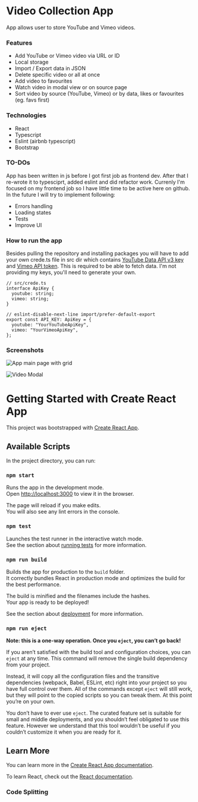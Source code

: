 # Video Collection App

App allows user to store YouTube and Vimeo videos. 

### Features
* Add YouTube or Vimeo video via URL or ID
* Local storage
* Import / Export data in JSON
* Delete specific video or all at once
* Add video to favourites
* Watch video in modal view or on source page
* Sort video by source (YouTube, Vimeo) or by data, likes or favourites (eg. favs first)

### Technologies
* React
* Typescript
* Eslint (airbnb typescript)
* Bootstrap

### TO-DOs
App has been written in js before I got first job as frontend dev. After that I re-wrote it to typesciprt, added eslint and did refactor work.
Currenly I'm focused on my frontend job so I have little time to be active here on github. 
In the future I will try to implement following:
* Errors handling
* Loading states
* Tests
* Improve UI

### How to run the app
Besides pulling the repository and installing packages you will have to add your own crede.ts file in src dir which contains [YouTube Data API v3 key](https://developers.google.com/youtube/v3/getting-started) and [Vimeo API token](https://developer.vimeo.com/api/guides/start). This is required to be able to fetch data. I'm not providing my keys, you'll need to generate your own.

```
// src/crede.ts
interface ApiKey {
  youtube: string;
  vimeo: string;
}

// eslint-disable-next-line import/prefer-default-export
export const API_KEY: ApiKey = {
  youtube: "YourYouTubeApiKey",
  vimeo: "YourVimeoApiKey",
};
```

### Screenshots
![App main page with grid](https://user-images.githubusercontent.com/34837954/155882045-789d329d-7842-46d4-8529-893a3f34b45c.png)

![Video Modal](https://user-images.githubusercontent.com/34837954/155882068-df77fff6-bdff-4721-8712-54215feb9faf.png)


# Getting Started with Create React App

This project was bootstrapped with [Create React App](https://github.com/facebook/create-react-app).

## Available Scripts

In the project directory, you can run:

### `npm start`

Runs the app in the development mode.\
Open [http://localhost:3000](http://localhost:3000) to view it in the browser.

The page will reload if you make edits.\
You will also see any lint errors in the console.

### `npm test`

Launches the test runner in the interactive watch mode.\
See the section about [running tests](https://facebook.github.io/create-react-app/docs/running-tests) for more information.

### `npm run build`

Builds the app for production to the `build` folder.\
It correctly bundles React in production mode and optimizes the build for the best performance.

The build is minified and the filenames include the hashes.\
Your app is ready to be deployed!

See the section about [deployment](https://facebook.github.io/create-react-app/docs/deployment) for more information.

### `npm run eject`

**Note: this is a one-way operation. Once you `eject`, you can’t go back!**

If you aren’t satisfied with the build tool and configuration choices, you can `eject` at any time. This command will remove the single build dependency from your project.

Instead, it will copy all the configuration files and the transitive dependencies (webpack, Babel, ESLint, etc) right into your project so you have full control over them. All of the commands except `eject` will still work, but they will point to the copied scripts so you can tweak them. At this point you’re on your own.

You don’t have to ever use `eject`. The curated feature set is suitable for small and middle deployments, and you shouldn’t feel obligated to use this feature. However we understand that this tool wouldn’t be useful if you couldn’t customize it when you are ready for it.

## Learn More

You can learn more in the [Create React App documentation](https://facebook.github.io/create-react-app/docs/getting-started).

To learn React, check out the [React documentation](https://reactjs.org/).

### Code Splitting

